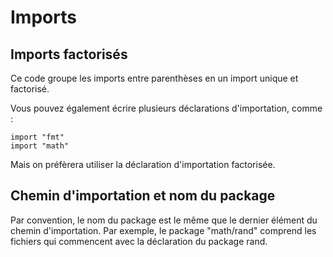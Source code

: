 # Imports

## Imports factorisés

Ce code groupe les imports entre parenthèses en un import unique et factorisé.

Vous pouvez également écrire plusieurs déclarations d'importation, comme :

    import "fmt"
    import "math"

Mais on préfèrera utiliser la déclaration d'importation factorisée.

## Chemin d'importation et nom du package 

Par convention, le nom du package est le même que le dernier élément du chemin d'importation. Par exemple, le package "math/rand" comprend les fichiers qui commencent avec la déclaration du package rand.
